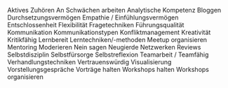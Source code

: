 
Aktives Zuhören
An Schwächen arbeiten
Analytische Kompetenz
Bloggen
Durchsetzungsvermögen
Empathie / Einfühlungsvermögen
Entschlossenheit
Flexibilität
Fragetechniken
Führungsqualität
Kommunikation
Kommunikationstypen
Konfliktmanagement
Kreativität
Kritikfähig
Lernbereit
Lerntechniken/-methoden
Meetup organisieren
Mentoring
Moderieren
Nein sagen
Neugierde
Netzwerken
Reviews
Selbstdisziplin
Selbstfürsorge
Selbstreflexion
Teamarbeit / Teamfähig
Verhandlungstechniken
Vertrauenswürdig
Visualisierung
Vorstellungsgespräche
Vorträge halten
Workshops halten
Workshops organisieren
